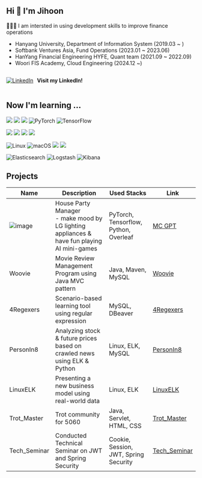 ## Hi 👋 I'm Jihoon

👨🏻‍💻 I am intersted in using development skills to improve finance operations

- Hanyang University, Department of Information System (2019.03 ~ )
- Softbank Ventures Asia, Fund Operations (2023.01 ~ 2023.06)
- HanYang Financial Engineering HYFE, Quant team (2021.09 ~ 2022.09)
- Woori FIS Academy, Cloud Engineering (2024.12 ~)


<p style="display: flex; align-items: center; gap: 10px;">
  <a href="https://www.linkedin.com/in/jihoon-kim-a76136244/" target="_blank">
    <img src="https://img.icons8.com/fluency/48/000000/linkedin.png" alt="LinkedIn"/>
  </a>
  <strong style="line-height: 48px;">Visit my LinkedIn!</strong> 
</p>









## Now I'm learning ...
 <img src="https://img.shields.io/badge/java-007396?style=for-the-badge&logo=java&logoColor=white"> <img src="https://img.shields.io/badge/spring-6DB33F?style=for-the-badge&logo=spring&logoColor=white"> <img src="https://img.shields.io/badge/python-3776AB?style=for-the-badge&logo=python&logoColor=white">  ![PyTorch](https://img.shields.io/badge/PyTorch-%23EE4C2C.svg?style=for-the-badge&logo=PyTorch&logoColor=white) ![TensorFlow](https://img.shields.io/badge/TensorFlow-%23FF6F00.svg?style=for-the-badge&logo=TensorFlow&logoColor=white)
  
 <img src="https://img.shields.io/badge/oracle-F80000?style=for-the-badge&logo=oracle&logoColor=white">  <img src="https://img.shields.io/badge/mysql-4479A1?style=for-the-badge&logo=mysql&logoColor=white">  <img src="https://img.shields.io/badge/DBeaver-5C6BC0?style=for-the-badge&logo=DBeaver&logoColor=white"> <img src="https://img.shields.io/badge/VirtualBox-42A5F5?style=for-the-badge&logo=VirtualBox&logoColor=white">

![Linux](https://img.shields.io/badge/Linux-FCC624?style=for-the-badge&logo=linux&logoColor=black) ![macOS](https://img.shields.io/badge/mac%20os-000000?style=for-the-badge&logo=macos&logoColor=F0F0F0) <img src="https://img.shields.io/badge/github-181717?style=for-the-badge&logo=github&logoColor=white"> <img src="https://img.shields.io/badge/git-F05032?style=for-the-badge&logo=git&logoColor=white">

![Elasticsearch](https://img.shields.io/badge/elasticsearch-%230377CC.svg?style=for-the-badge&logo=elasticsearch&logoColor=white) ![Logstash](https://img.shields.io/badge/Logstash-005571?style=for-the-badge&logo=elastic&logoColor=white) ![Kibana](https://img.shields.io/badge/Kibana-005571?style=for-the-badge&logo=elastic&logoColor=white)

## Projects
| Name        | Description                                                                                     | Used Stacks                  | Link                                     |
|-------------|-------------------------------------------------------------------------------------------------|------------------------------|------------------------------------------|
|      ![image](https://github.com/user-attachments/assets/106b3b2b-c53f-4223-970b-085ee5759ab6)| House Party Manager <br> - make mood by LG lighting appliances & have fun playing AI mini-games | PyTorch, Tensorflow, Python, Overleaf | [MC GPT](https://github.com/MC-GPT)     |
| Woovie      | Movie Review Management Program using Java MVC pattern                                          | Java, Maven, MySQL           | [Woovie](https://github.com/TeamKim-fisa/Woovie) |
| 4Regexers   | Scenario-based learning tool using regular expression                                           | MySQL, DBeaver               | [4Regexers](https://github.com/4Regexers/4Regexers) |
| PersonIn8   | Analyzing stock & future prices based on crawled news using ELK & Python                        | Linux, ELK, MySQL            | [PersonIn8](https://github.com/PersonIn8/PersonIn8) |
| LinuxELK    | Presenting a new business model using real-world data                                           | Linux, ELK                   | [LinuxELK](https://github.com/PersonIn8/LinuxELK) |
| Trot_Master    | Trot community for 5060                                           | Java, Servlet, HTML, CSS                   | [Trot_Master](https://github.com/PersonIn8/Trot_Master)|
| Tech_Seminar    | Conducted Technical Seminar on JWT and Spring Security                                           | Cookie, Session, JWT, Spring Security                   | [Tech_Seminar](https://github.com/PersonIn8/Tech_Seminar_01)|

<!--

|테스트1|테스트2|테스트3|
|테스트1|테스트2|테스트3|
|테스트1|테스트2|테스트3|
|테스트1|테스트2|테스트3|
|테스트1|테스트2|테스트3|

**wild-turkey/wild-turkey** is a ✨ _special_ ✨ repository because its `README.md` (this file) appears on your GitHub profile.

Here are some ideas to get you started:

- 🔭 I’m currently working on ...
- 🌱 I’m currently learning ...
- 👯 I’m looking to collaborate on ...
- 🤔 I’m looking for help with ...
- 💬 Ask me about ...
- 📫 How to reach me: ...
- 😄 Pronouns: ...
- ⚡ Fun fact: ...
-->
